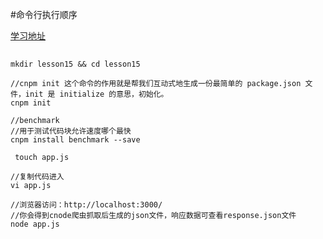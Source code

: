 #命令行执行顺序

[学习地址](https://github.com/alsotang/node-lessons/tree/master/lesson15)

##

``` shell script
mkdir lesson15 && cd lesson15

//cnpm init 这个命令的作用就是帮我们互动式地生成一份最简单的 package.json 文件，init 是 initialize 的意思，初始化。
cnpm init

//benchmark
//用于测试代码块允许速度哪个最快
cnpm install benchmark --save

 touch app.js

//复制代码进入
vi app.js

//浏览器访问：http://localhost:3000/
//你会得到cnode爬虫抓取后生成的json文件，响应数据可查看response.json文件
node app.js



```